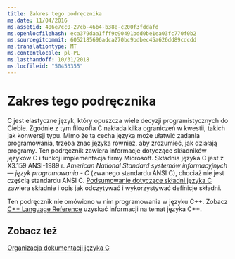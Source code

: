 ```yaml
---
title: Zakres tego podręcznika
ms.date: 11/04/2016
ms.assetid: 406e7cc0-27cb-46b4-b38e-c200f3fddafd
ms.openlocfilehash: eca379daa1fff9c90491bdd0be1ea03fc770f0b2
ms.sourcegitcommit: 6052185696adca270bc9bdbec45a626dd89cdcdd
ms.translationtype: MT
ms.contentlocale: pl-PL
ms.lasthandoff: 10/31/2018
ms.locfileid: "50453355"
---
```

# <a name="scope-of-this-manual"></a>Zakres tego podręcznika

C jest elastyczne język, który opuszcza wiele decyzji programistycznych do Ciebie. Zgodnie z tym filozofia C nakłada kilka ograniczeń w kwestii, takich jak konwersji typu. Mimo że ta cecha języka może ułatwić zadania programowania, trzeba znać języka również, aby zrozumieć, jak działają programy. Ten podręcznik zawiera informacje dotyczące składników języków C i funkcji implementacja firmy Microsoft. Składnia języka C jest z X3.159 ANSI-1989 r. *American National Standard systemów informacyjnych — język programowania - C* (zwanego standardu ANSI C), chociaż nie jest częścią standardu ANSI C. [Podsumowanie dotyczące składni języka C](../c-language/c-language-syntax-summary.md) zawiera składnie i opis jak odczytywać i wykorzystywać definicje składni.

Ten podręcznik nie omówiono w nim programowania w języku C++. Zobacz [C++ Language Reference](../cpp/cpp-language-reference.md) uzyskać informacji na temat języka C++.

## <a name="see-also"></a>Zobacz też

[Organizacja dokumentacji języka C](../c-language/organization-of-the-c-language-reference.md)